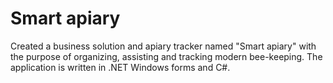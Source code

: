 # Smart apiary
Created a business solution and apiary tracker named "Smart apiary" with the purpose of organizing, assisting and tracking modern bee-keeping. The application is written in .NET Windows forms and C#.  

